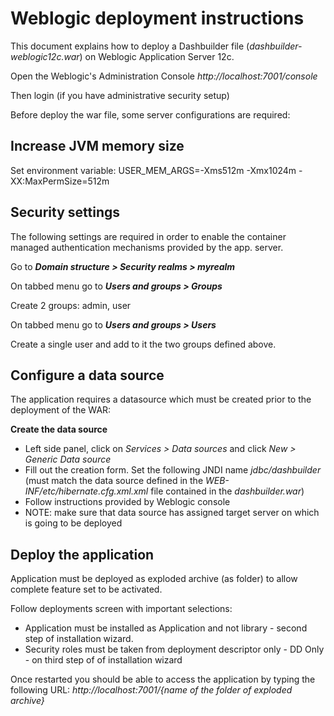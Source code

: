 Weblogic deployment instructions
========================================

This document explains how to deploy a Dashbuilder file (_dashbuilder-weblogic12c.war_) on Weblogic Application Server 12c.

Open the Weblogic's Administration Console _http://localhost:7001/console_

Then login (if you have administrative security setup)

Before deploy the war file, some server configurations are required:

Increase JVM memory size
------------------------------

Set environment variable:
USER_MEM_ARGS=-Xms512m -Xmx1024m -XX:MaxPermSize=512m

Security settings
------------------------------

The following settings are required in order to enable the container managed authentication mechanisms provided by the app. server.

Go to **_Domain structure > Security realms > myrealm_**

On tabbed menu go to **_Users and groups > Groups_**

   Create 2 groups: admin, user

On tabbed menu go to **_Users and groups > Users_**

   Create a single user and add to it the two groups defined above.

Configure a data source
--------------------------------

The application requires a datasource which must be created prior to the deployment of the WAR:

**Create the data source**

  - Left side panel, click on _Services > Data sources_ and click _New > Generic Data source_
  - Fill out the creation form. Set the following JNDI name _jdbc/dashbuilder_
    (must match the data source defined in the _WEB-INF/etc/hibernate.cfg.xml.xml_ file contained in the _dashbuilder.war_)
  - Follow instructions provided by Weblogic console
  - NOTE: make sure that data source has assigned target server on which is going to be deployed

Deploy the application
--------------------------

Application must be deployed as exploded archive (as folder) to allow complete feature set to be activated.

Follow deployments screen with important selections:
- Application must be installed as Application and not library - second step of installation wizard.
- Security roles must be taken from deployment descriptor only - DD Only - on third step of of installation wizard

Once restarted you should be able to access the application by typing the following URL: _http://localhost:7001/{name of the folder of exploded archive}_
